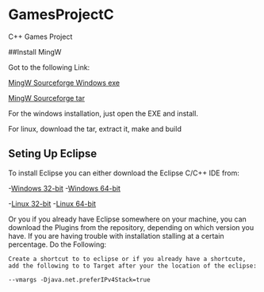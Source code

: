GamesProjectC
=============

C++ Games Project

##Install MingW

Got to the following Link:

[MingW Sourceforge Windows exe](http://sourceforge.net/projects/mingw/files/Installer/mingw-get-inst/mingw-get-inst-20120426/mingw-get-inst-20120426.exe/download)

[MingW Sourceforge tar](http://sourceforge.net/projects/mingw/files/Installer/mingw-get-inst/mingw-get-inst-20120426/mingw-get-inst-src-20120426.tar.xz/download)

For the windows installation, just open the EXE and install.

For linux, download the tar, extract it, make and build


## Seting Up Eclipse

To install Eclipse you can either download the Eclipse C/C++ IDE from:

-[Windows 32-bit](http://www.eclipse.org/downloads/download.php?file=/technology/epp/downloads/release/juno/R/eclipse-cpp-juno-win32.zip)
-[Windows 64-bit](http://www.eclipse.org/downloads/download.php?file=/technology/epp/downloads/release/juno/R/eclipse-cpp-juno-win32-x86_64.zip)

-[Linux 32-bit](http://www.eclipse.org/downloads/download.php?file=/technology/epp/downloads/release/juno/R/eclipse-cpp-juno-linux-gtk.tar.gz)
-[Linux 64-bit](http://www.eclipse.org/downloads/download.php?file=/technology/epp/downloads/release/juno/R/eclipse-cpp-juno-linux-gtk-x86_64.tar.gz)

Or you if you already have Eclipse somewhere on your machine, you can download the Plugins from the repository, depending on which version you have. If you are having trouble with installation stalling at a certain percentage. Do the Following:

```plugin
Create a shortcut to to eclipse or if you already have a shortcute, add the following to to Target after your the location of the eclipse:

--vmargs -Djava.net.preferIPv4Stack=true


